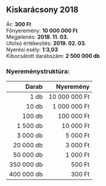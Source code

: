 ## Kiskarácsony 2018

Ár: **300 Ft**<br/>
Főnyeremény: **10 000 000 Ft**<br/>
Megjelenés: **2018. 11. 03.**<br/>
Utolsó értékesítés: **2019. 02. 03.**<br/>
Nyerési esély: **1:3,03**<br/>
Kibocsátott darabszám: **2 500 000 db**<br/>

### Nyereménystruktúra:
Darab|Nyeremény
---:|---:
1 db|10 000 000 Ft
10 db|1 000 000 Ft
100 db|100 000 Ft
1 500 db|10 000 Ft
3 000 db|5 000 Ft
20 000 db|3 000 Ft
50 000 db|1 000 Ft
350 000 db|500 Ft
400 000 db|300 Ft
